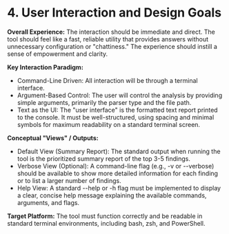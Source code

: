 # 4. User Interaction and Design Goals

**Overall Experience:** The interaction should be immediate and direct. The tool should feel like a fast, reliable utility that provides answers without unnecessary configuration or "chattiness." The experience should instill a sense of empowerment and clarity.

**Key Interaction Paradigm:**

* Command-Line Driven: All interaction will be through a terminal interface.
* Argument-Based Control: The user will control the analysis by providing simple arguments, primarily the parser type and the file path.
* Text as the UI: The "user interface" is the formatted text report printed to the console. It must be well-structured, using spacing and minimal symbols for maximum readability on a standard terminal screen.

**Conceptual "Views" / Outputs:**

* Default View (Summary Report): The standard output when running the tool is the prioritized summary report of the top 3-5 findings.
* Verbose View (Optional): A command-line flag (e.g., -v or --verbose) should be available to show more detailed information for each finding or to list a larger number of findings.
* Help View: A standard --help or -h flag must be implemented to display a clear, concise help message explaining the available commands, arguments, and flags.

**Target Platform:** The tool must function correctly and be readable in standard terminal environments, including bash, zsh, and PowerShell.
